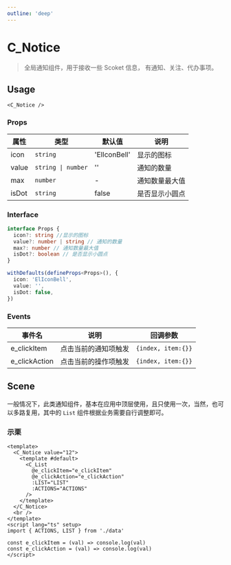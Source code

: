 ```yaml
---
outline: 'deep'
---
```


# C_Notice

> 全局通知组件，用于接收一些 Scoket 信息， 有通知、关注、代办事项。

## Usage

`<C_Notice />`

### Props

| 属性  | 类型               | 默认值       | 说明           |
| ----- | ------------------ | ------------ | -------------- |
| icon  | `string`           | 'ElIconBell' | 显示的图标     |
| value | `string \| number` | ''           | 通知的数量     |
| max   | `number`           | -            | 通知数量最大值 |
| isDot | `string`           | false        | 是否显示小圆点 |

### Interface

```ts
interface Props {
  icon?: string //显示的图标
  value?: number | string // 通知的数量
  max?: number // 通知数量最大值
  isDot?: boolean // 是否显示小圆点
}

withDefaults(defineProps<Props>(), {
  icon: 'ElIconBell',
  value: '',
  isDot: false,
})
```

### Events

| 事件名        | 说明                 | 回调参数           |
| ------------- | -------------------- | ------------------ |
| e_clickItem   | 点击当前的通知项触发 | `{index, item:{}}` |
| e_clickAction | 点击当前的操作项触发 | `{index, item:{}}` |

## Scene

一般情况下，此类通知组件，基本在应用中顶层使用，且只使用一次，当然，也可以多路复用，其中的 `List` 组件根据业务需要自行调整即可。

### 示栗

```vue
<template>
  <C_Notice value="12">
    <template #default>
      <C_List
        @e_clickItem="e_clickItem"
        @e_clickAction="e_clickAction"
        :LIST="LIST"
        :ACTIONS="ACTIONS"
      />
    </template>
  </C_Notice>
  <br />
</template>
<script lang="ts" setup>
import { ACTIONS, LIST } from './data'

const e_clickItem = (val) => console.log(val)
const e_clickAction = (val) => console.log(val)
</script>
```
